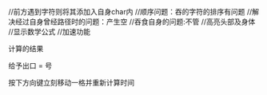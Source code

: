 //前方遇到字符则将其添加入自身char内
//顺序问题：吞的字符的排序有问题
//解决经过自身曾经路径时的问题：产生空
//吞食自身的问题:不管
//高亮头部及身体
//显示数学公式
//加速功能

计算的结果

给予出口 = 号

按下方向键立刻移动一格并重新计算时间
